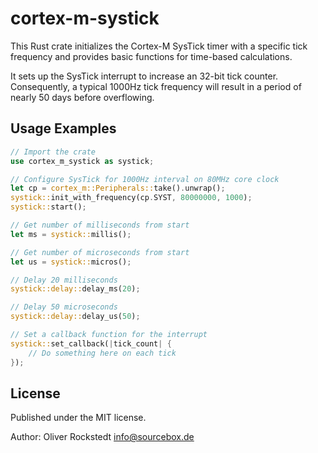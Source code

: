 # cortex-m-systick

This Rust crate initializes the Cortex-M SysTick timer with a specific tick frequency and provides basic functions for time-based calculations.

It sets up the SysTick interrupt to increase an 32-bit tick counter. Consequently, a typical 1000Hz tick frequency will result in a period of nearly 50 days before overflowing.

## Usage Examples

```rust
// Import the crate
use cortex_m_systick as systick;

// Configure SysTick for 1000Hz interval on 80MHz core clock
let cp = cortex_m::Peripherals::take().unwrap();
systick::init_with_frequency(cp.SYST, 80000000, 1000);
systick::start();

// Get number of milliseconds from start
let ms = systick::millis();

// Get number of microseconds from start
let us = systick::micros();

// Delay 20 milliseconds
systick::delay::delay_ms(20);

// Delay 50 microseconds
systick::delay::delay_us(50);

// Set a callback function for the interrupt
systick::set_callback(|tick_count| {
    // Do something here on each tick
});
```

## License

Published under the MIT license.

Author: Oliver Rockstedt <info@sourcebox.de>
